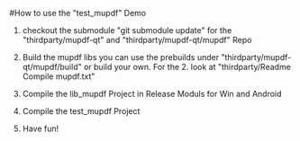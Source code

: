 #How to use the "test_mupdf" Demo

1. checkout the submodule
"git submodule update" for the "thirdparty/mupdf-qt" and "thirdparty/mupdf-qt/mupdf" Repo

2. Build the mupdf libs
you can use the prebuilds under "thirdparty/mupdf-qt/mupdf/build" or build your own.
For the 2. look at "thirdparty/Readme Compile mupdf.txt"

3. Compile the lib_mupdf Project in Release Moduls for Win and Android

4. Compile the test_mupdf Project

5. Have fun!